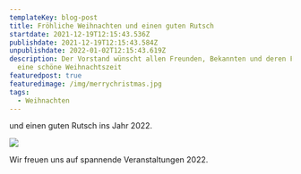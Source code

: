 ```yaml
---
templateKey: blog-post
title: Fröhliche Weihnachten und einen guten Rutsch
startdate: 2021-12-19T12:15:43.536Z
publishdate: 2021-12-19T12:15:43.584Z
unpublishdate: 2022-01-02T12:15:43.619Z
description: Der Vorstand wünscht allen Freunden, Bekannten und deren Familien
  eine schöne Weihnachtszeit
featuredpost: true
featuredimage: /img/merrychristmas.jpg
tags:
  - Weihnachten
---
```

und einen guten Rutsch ins Jahr 2022.

![](/img/weihnachtsmann_tanzt.jpg)

Wir freuen uns auf spannende Veranstaltungen 2022.